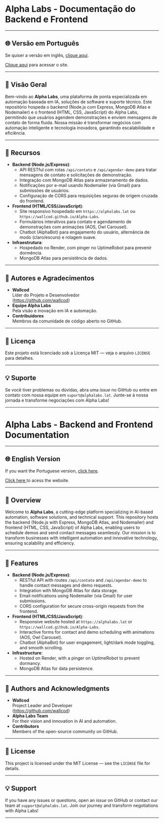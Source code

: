 # Alpha Labs - Documentação do Backend e Frontend

---
<a id="versao-em-portugues"></a>

## 🌐 Versão em Português
Se quiser a versão em inglês, [clique aqui](#versao-em-ingles).

<a href="https://alphalabs.lat"> Clique aqui</a> para acessar o site.

---


## 🎯 Visão Geral
Bem-vindo ao **Alpha Labs**, uma plataforma de ponta especializada em automação baseada em IA, soluções de software e suporte técnico. Este repositório hospeda o backend (Node.js com Express, MongoDB Atlas e Nodemailer) e o frontend (HTML, CSS, JavaScript) do Alpha Labs, permitindo que usuários agendem demonstrações e enviem mensagens de contato de forma fluida. Nossa missão é transformar negócios com automação inteligente e tecnologia inovadora, garantindo escalabilidade e eficiência.

---

## 🚀 Recursos
- **Backend (Node.js/Express)**:
  - API RESTful com rotas `/api/contato` e `/api/agendar-demo` para tratar mensagens de contato e solicitações de demonstração.
  - Integração com MongoDB Atlas para armazenamento de dados.
  - Notificações por e-mail usando Nodemailer (via Gmail) para submissões de usuários.
  - Configuração de CORS para requisições seguras de origem cruzada do frontend.
- **Frontend (HTML/CSS/JavaScript)**:
  - Site responsivo hospedado em `https://alphalabs.lat` ou `https://wallcod.github.io/Alpha-Labs`.
  - Formulários interativos para contato e agendamento de demonstrações com animações (AOS, Owl Carousel).
  - Chatbot (AlphaBot) para engajamento do usuário, alternância de modo (claro/escuro) e rolagem suave.
- **Infraestrutura**:
  - Hospedado no Render, com pinger no UptimeRobot para prevenir dormência.
  - MongoDB Atlas para persistência de dados.

---

## 👤 Autores e Agradecimentos
- **Wallcod**  
  Líder do Projeto e Desenvolvedor  
  (https://github.com/wallcod)
- **Equipe Alpha Labs**  
  Pela visão e inovação em IA e automação.
- **Contribuidores**  
  Membros da comunidade de código aberto no GitHub.

---

## 📜 Licença
Este projeto está licenciado sob a Licença MIT — veja o arquivo `LICENSE` para detalhes.

---

## 💡 Suporte
Se você tiver problemas ou dúvidas, abra uma *issue* no GitHub ou entre em contato com nossa equipe em `suport@alphalabs.lat`. Junte-se à nossa jornada e transforme negociações com Alpha Labs!

---

<a id="versao-em-ingles"></a>

# Alpha Labs - Backend and Frontend Documentation

---

## 🌐 English Version
If you want the Portuguese version, [click here](#versao-em-portugues).

<a href="https://alphalabs.lat"> Click here </a> to acess the website.

---

## 🎯 Overview
Welcome to **Alpha Labs**, a cutting-edge platform specializing in AI-based automation, software solutions, and technical support. This repository hosts the backend (Node.js with Express, MongoDB Atlas, and Nodemailer) and frontend (HTML, CSS, JavaScript) of Alpha Labs, enabling users to schedule demos and send contact messages seamlessly. Our mission is to transform businesses with intelligent automation and innovative technology, ensuring scalability and efficiency.

---

## 🚀 Features
- **Backend (Node.js/Express)**:
  - RESTful API with routes `/api/contato` and `/api/agendar-demo` to handle contact messages and demo requests.
  - Integration with MongoDB Atlas for data storage.
  - Email notifications using Nodemailer (via Gmail) for user submissions.
  - CORS configuration for secure cross-origin requests from the frontend.
- **Frontend (HTML/CSS/JavaScript)**:
  - Responsive website hosted at `https://alphalabs.lat` or `https://wallcod.github.io/Alpha-Labs`.
  - Interactive forms for contact and demo scheduling with animations (AOS, Owl Carousel).
  - Chatbot (AlphaBot) for user engagement, light/dark mode toggling, and smooth scrolling.
- **Infrastructure**:
  - Hosted on Render, with a pinger on UptimeRobot to prevent dormancy.
  - MongoDB Atlas for data persistence.

---

## 👤 Authors and Acknowledgments
- **Wallcod**  
  Project Leader and Developer  
  (https://github.com/wallcod)
- **Alpha Labs Team**  
  For their vision and innovation in AI and automation.
- **Contributors**  
  Members of the open-source community on GitHub.

---

## 📜 License
This project is licensed under the MIT License — see the `LICENSE` file for details.

---

## 💡 Support
If you have any issues or questions, open an *issue* on GitHub or contact our team at `support@alphalabs.lat`. Join our journey and transform negotiations with Alpha Labs!

---

<a id="versao-em-portugues"></a>